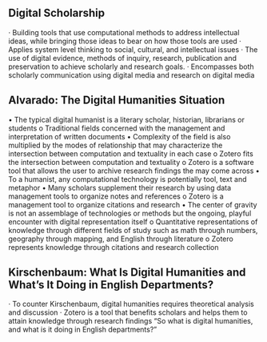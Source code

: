 ## Digital Scholarship

·	Building tools that use computational methods to address intellectual ideas, while bringing those ideas to bear on how those tools are used
·	Applies system level thinking to social, cultural, and intellectual issues
·	The use of digital evidence, methods of inquiry, research, publication and preservation to achieve scholarly and research goals.
·	Encompasses both scholarly communication using digital media and research on digital media

## Alvarado: The Digital Humanities Situation

•	The typical digital humanist is a literary scholar, historian, librarians or students
o	Traditional fields concerned with the management and interpretation of written documents
•	Complexity of the field is also multiplied by the modes of relationship that may characterize the intersection between computation and textuality in each case
o	Zotero fits the intersection between computation and textuality
o	Zotero is a software tool that allows the user to archive research findings the may come across
•	To a humanist, any computational technology is potentially tool, text and metaphor
•	Many scholars supplement their research by using data management tools to organize notes and references
o	Zotero is a management tool to organize citations and research
•	The center of gravity is not an assemblage of technologies or methods but the ongoing, playful encounter with digital representation itself
o	Quantitative representations of knowledge through different fields of study such as math through numbers, geography through mapping, and English through literature
o	Zotero represents knowledge through citations and research collection

## Kirschenbaum: What Is Digital Humanities and What’s It Doing in English Departments?
·	To counter Kirschenbaum, digital humanities requires theoretical analysis and discussion 
·	Zotero is a tool that benefits scholars and helps them to attain knowledge through research findings
“So what is digital humanities, and what is it doing in English departments?”

